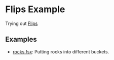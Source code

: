# Flips Example
Trying out [Flips](https://github.com/fslaborg/flips)

## Examples
- [rocks.fsx](./rocks.fsx): Putting rocks into different buckets.
